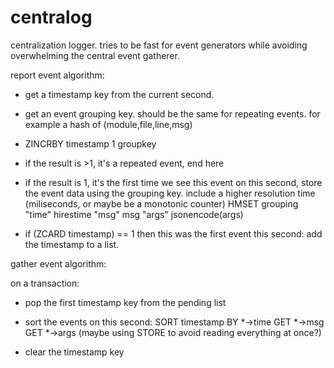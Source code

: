 centralog
=========

centralization logger.  tries to be fast for event generators while avoiding overwhelming the central event gatherer.

report event algorithm:

- get a timestamp key from the current second.

- get an event grouping key. should be the same for repeating events.  for example a hash of (module,file,line,msg)

- ZINCRBY timestamp 1 groupkey

- if the result is >1, it's a repeated event, end here

- if the result is 1, it's the first time we see this event on this second, store the event data using the grouping key.  include a higher resolution time (miliseconds, or maybe be a monotonic counter)
  	HMSET grouping "time" hirestime "msg" msg "args" jsonencode(args)

- if (ZCARD timestamp) == 1 then this was the first event this second: add the timestamp to a list.



gather event algorithm:

on a transaction:

- pop the first timestamp key from the pending list

- sort the events on this second:
	SORT timestamp BY *->time GET *->msg GET *->args
	(maybe using STORE to avoid reading everything at once?)

- clear the timestamp key
